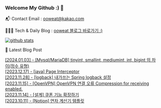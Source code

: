 ### Welcome My Github :) 👋

📬  Contact Email : ooweat@kakao.com

👨🏻‍💻  Tech & Daily Blog : <a href="https://ooweat.tistory.com">ooweat 블로그 바로가기 :)</a>

[![github stats](https://github-readme-stats.vercel.app/api?username=ooweat&show_icons=true&hide_border=False)](https://ooweat.tistory.com)

🤩 Latest Blog Post

[[2024.01.03] - [Mysql/MariaDB] tinyint, smallint, mediumint, int, bigint 의 차이(정수 유형)](https://ooweat.tistory.com/entry/MysqlMariaDB-tinyint-smallint-mediumint-int-bigint%EC%9D%98-%EC%B0%A8%EC%9D%B4) <br/>
[[2023.12.17] - [java] Page Interceptor](https://ooweat.tistory.com/entry/java-Page-Interceptor) <br/>
[[2023.11.28] - [logback] 내가쓰는 Spring logback 설정](https://ooweat.tistory.com/entry/logback-%EB%82%B4%EA%B0%80%EC%93%B0%EB%8A%94-Spring-logback-%EC%84%A4%EC%A0%95) <br/>
[[2023.11.15] - [OpenVPN] OpenVPN 연결 오류 Compression for receiving enabled.](https://ooweat.tistory.com/entry/OpenVPN-OpenVPN-%EC%97%B0%EA%B2%B0-%EC%98%A4%EB%A5%98-Compression-for-receiving-enabled) <br/>
[[2023.11.14] - [설계] 쿠폰 기능 확장하기](https://ooweat.tistory.com/entry/%EC%84%A4%EA%B3%84-%EC%BF%A0%ED%8F%B0-%EA%B8%B0%EB%8A%A5-%ED%99%95%EC%9E%A5%ED%95%98%EA%B8%B0) <br/>
[[2023.10.11] - [Notion] 연차 계산기 템플릿](https://ooweat.tistory.com/entry/Notion-%EC%97%B0%EC%B0%A8-%EA%B3%84%EC%82%B0%EA%B8%B0-%ED%85%9C%ED%94%8C%EB%A6%BF) <br/>
